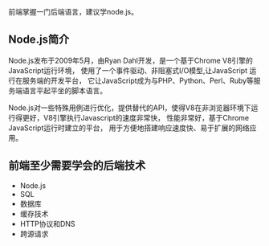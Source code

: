前端掌握一门后端语言，建议学node.js。

## Node.js简介
Node.js发布于2009年5月，由Ryan Dahl开发，是一个基于Chrome V8引擎的JavaScript运行环境，
使用了一个事件驱动、非阻塞式I/O模型,让JavaScript 运行在服务端的开发平台，
它让JavaScript成为与PHP、Python、Perl、Ruby等服务端语言平起平坐的脚本语言。

Node.js对一些特殊用例进行优化，提供替代的API，使得V8在非浏览器环境下运行得更好，V8引擎执行Javascript的速度非常快，
性能非常好，基于Chrome JavaScript运行时建立的平台， 用于方便地搭建响应速度快、易于扩展的网络应用。

## 前端至少需要学会的后端技术
- Node.js
- SQL
- 数据库
- 缓存技术
- HTTP协议和DNS
- 跨源请求


<Valine></Valine>
<Notice></Notice>